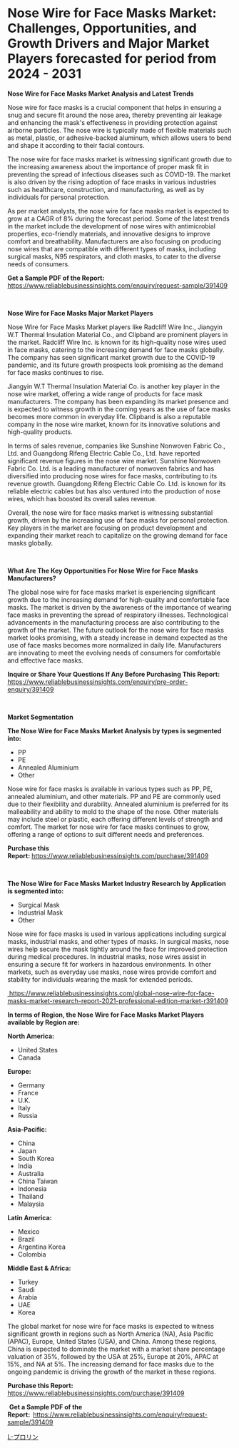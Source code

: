 <p><h1>Nose Wire for Face Masks Market: Challenges, Opportunities, and Growth Drivers and Major Market Players forecasted for period from 2024 - 2031</h1></p><p><strong>Nose Wire for Face Masks Market Analysis and Latest Trends</strong></p>
<p><p>Nose wire for face masks is a crucial component that helps in ensuring a snug and secure fit around the nose area, thereby preventing air leakage and enhancing the mask's effectiveness in providing protection against airborne particles. The nose wire is typically made of flexible materials such as metal, plastic, or adhesive-backed aluminum, which allows users to bend and shape it according to their facial contours.</p><p>The nose wire for face masks market is witnessing significant growth due to the increasing awareness about the importance of proper mask fit in preventing the spread of infectious diseases such as COVID-19. The market is also driven by the rising adoption of face masks in various industries such as healthcare, construction, and manufacturing, as well as by individuals for personal protection.</p><p>As per market analysts, the nose wire for face masks market is expected to grow at a CAGR of 8% during the forecast period. Some of the latest trends in the market include the development of nose wires with antimicrobial properties, eco-friendly materials, and innovative designs to improve comfort and breathability. Manufacturers are also focusing on producing nose wires that are compatible with different types of masks, including surgical masks, N95 respirators, and cloth masks, to cater to the diverse needs of consumers.</p></p>
<p><strong>Get a Sample PDF of the Report:&nbsp;</strong> <a href="https://www.reliablebusinessinsights.com/enquiry/request-sample/391409">https://www.reliablebusinessinsights.com/enquiry/request-sample/391409</a></p>
<p>&nbsp;</p>
<p><strong>Nose Wire for Face Masks Major Market Players</strong></p>
<p><p>Nose Wire for Face Masks Market players like Radcliff Wire Inc., Jiangyin W.T Thermal Insulation Material Co., and Clipband are prominent players in the market. Radcliff Wire Inc. is known for its high-quality nose wires used in face masks, catering to the increasing demand for face masks globally. The company has seen significant market growth due to the COVID-19 pandemic, and its future growth prospects look promising as the demand for face masks continues to rise.</p><p>Jiangyin W.T Thermal Insulation Material Co. is another key player in the nose wire market, offering a wide range of products for face mask manufacturers. The company has been expanding its market presence and is expected to witness growth in the coming years as the use of face masks becomes more common in everyday life. Clipband is also a reputable company in the nose wire market, known for its innovative solutions and high-quality products.</p><p>In terms of sales revenue, companies like Sunshine Nonwoven Fabric Co., Ltd. and Guangdong Rifeng Electric Cable Co., Ltd. have reported significant revenue figures in the nose wire market. Sunshine Nonwoven Fabric Co. Ltd. is a leading manufacturer of nonwoven fabrics and has diversified into producing nose wires for face masks, contributing to its revenue growth. Guangdong Rifeng Electric Cable Co. Ltd. is known for its reliable electric cables but has also ventured into the production of nose wires, which has boosted its overall sales revenue.</p><p>Overall, the nose wire for face masks market is witnessing substantial growth, driven by the increasing use of face masks for personal protection. Key players in the market are focusing on product development and expanding their market reach to capitalize on the growing demand for face masks globally.</p></p>
<p>&nbsp;</p>
<p><strong>What Are The Key Opportunities For Nose Wire for Face Masks Manufacturers?</strong></p>
<p><p>The global nose wire for face masks market is experiencing significant growth due to the increasing demand for high-quality and comfortable face masks. The market is driven by the awareness of the importance of wearing face masks in preventing the spread of respiratory illnesses. Technological advancements in the manufacturing process are also contributing to the growth of the market. The future outlook for the nose wire for face masks market looks promising, with a steady increase in demand expected as the use of face masks becomes more normalized in daily life. Manufacturers are innovating to meet the evolving needs of consumers for comfortable and effective face masks.</p></p>
<p><strong>Inquire or Share Your Questions If Any Before Purchasing This Report:</strong> <a href="https://www.reliablebusinessinsights.com/enquiry/pre-order-enquiry/391409">https://www.reliablebusinessinsights.com/enquiry/pre-order-enquiry/391409</a></p>
<p>&nbsp;</p>
<p><strong>Market Segmentation</strong></p>
<p><strong>The Nose Wire for Face Masks Market Analysis by types is segmented into:</strong></p>
<p><ul><li>PP</li><li>PE</li><li>Annealed Aluminium</li><li>Other</li></ul></p>
<p><p>Nose wire for face masks is available in various types such as PP, PE, annealed aluminium, and other materials. PP and PE are commonly used due to their flexibility and durability. Annealed aluminium is preferred for its malleability and ability to mold to the shape of the nose. Other materials may include steel or plastic, each offering different levels of strength and comfort. The market for nose wire for face masks continues to grow, offering a range of options to suit different needs and preferences.</p></p>
<p><strong>Purchase this Report:&nbsp;</strong><a href="https://www.reliablebusinessinsights.com/purchase/391409">https://www.reliablebusinessinsights.com/purchase/391409</a></p>
<p>&nbsp;</p>
<p><strong>The Nose Wire for Face Masks Market Industry Research by Application is segmented into:</strong></p>
<p><ul><li>Surgical Mask</li><li>Industrial Mask</li><li>Other</li></ul></p>
<p><p>Nose wire for face masks is used in various applications including surgical masks, industrial masks, and other types of masks. In surgical masks, nose wires help secure the mask tightly around the face for improved protection during medical procedures. In industrial masks, nose wires assist in ensuring a secure fit for workers in hazardous environments. In other markets, such as everyday use masks, nose wires provide comfort and stability for individuals wearing the mask for extended periods.</p></p>
<p><a href="https://www.reliablebusinessinsights.com/global-nose-wire-for-face-masks-market-research-report-2021-professional-edition-market-r391409">&nbsp;https://www.reliablebusinessinsights.com/global-nose-wire-for-face-masks-market-research-report-2021-professional-edition-market-r391409</a></p>
<p><strong>In terms of Region, the Nose Wire for Face Masks Market Players available by Region are:</strong></p>
<p>
    <p> <strong> North America: </strong>
        <ul>
            <li>United States</li>
            <li>Canada</li>
        </ul>
        </p> 
    <p> <strong> Europe: </strong>
        <ul>
            <li>Germany</li>
            <li>France</li>
            <li>U.K.</li>
            <li>Italy</li>
            <li>Russia</li>
        </ul>
        </p> 
    <p> <strong> Asia-Pacific: </strong>
        <ul>
            <li>China</li>
            <li>Japan</li>
            <li>South Korea</li>
            <li>India</li>
            <li>Australia</li>
            <li>China Taiwan</li>
            <li>Indonesia</li>
            <li>Thailand</li>
            <li>Malaysia</li>
        </ul>
        </p> 
    <p> <strong> Latin America: </strong>
        <ul>
            <li>Mexico</li>
            <li>Brazil</li>
            <li>Argentina Korea</li>
            <li>Colombia</li>
        </ul>
        </p> 
    <p> <strong> Middle East & Africa: </strong>
        <ul>
            <li>Turkey</li>
            <li>Saudi</li>
            <li>Arabia</li>
            <li>UAE</li>
            <li>Korea</li>
        </ul>
    </p>
    </p>
<p><p>The global market for nose wire for face masks is expected to witness significant growth in regions such as North America (NA), Asia Pacific (APAC), Europe, United States (USA), and China. Among these regions, China is expected to dominate the market with a market share percentage valuation of 35%, followed by the USA at 25%, Europe at 20%, APAC at 15%, and NA at 5%. The increasing demand for face masks due to the ongoing pandemic is driving the growth of the market in these regions.</p></p>
<p><strong>Purchase this Report: </strong><a href="https://www.reliablebusinessinsights.com/purchase/391409">https://www.reliablebusinessinsights.com/purchase/391409</a></p>
<p>&nbsp;<strong>Get a Sample PDF of the Report:&nbsp;&nbsp;</strong><a href="https://www.reliablebusinessinsights.com/enquiry/request-sample/391409">https://www.reliablebusinessinsights.com/enquiry/request-sample/391409</a></p>
<p><strong></strong></p>
<p><p><a href="https://github.com/mohamedbakry57/Market-Research-Report-List-4/blob/main/2423762117670.md">L-プロリン</a></p></p>